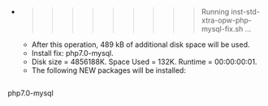 * >>>>>>>>> Running inst-std-xtra-opw-php-mysql-fix.sh ...
  * After this operation, 489 kB of additional disk space will be used.
  * Install fix: php7.0-mysql.
  * Disk size = 4856188K. Space Used = 132K. Runtime = 00:00:00:01.
  * The following NEW packages will be installed:
  ```bash
php7.0-mysql
  ```
